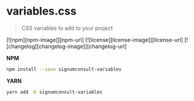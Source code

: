 # variables.css


> CSS variables to add to your project

[![npm][npm-image]][npm-url] [![license][license-image]][license-url]
[![changelog][changelog-image]][changelog-url]


**NPM**

```sh
npm install --save signumconsult-variables
```

**YARN**

```sh
yarn add -D signumconsult-variables
```
